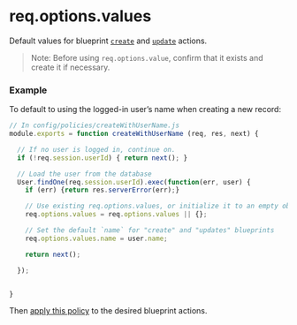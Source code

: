# req.options.values

Default values for blueprint [`create`](http://sailsjs.org/documentation/reference/blueprint-api/Create.html) and [`update`](http://sailsjs.org/documentation/reference/blueprint-api/Update.html) actions.

> Note: Before using `req.options.value`, confirm that it exists and create it if necessary.

### Example

To default to using the logged-in user&rsquo;s name when creating a new record:

```javascript
// In config/policies/createWithUserName.js
module.exports = function createWithUserName (req, res, next) {

  // If no user is logged in, continue on.
  if (!req.session.userId) { return next(); }

  // Load the user from the database
  User.findOne(req.session.userId).exec(function(err, user) {
    if (err) {return res.serverError(err);}

    // Use existing req.options.values, or initialize it to an empty object
    req.options.values = req.options.values || {};

    // Set the default `name` for "create" and "updates" blueprints
    req.options.values.name = user.name;

    return next();

  });


}
```

Then [apply this policy](http://sailsjs.org/documentation/concepts/Policies?q=to-apply-a-policy-to-a-specific-controller-action) to the desired blueprint actions.

<docmeta name="displayName" value="req.options.values">
